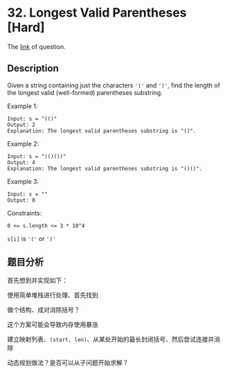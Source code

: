 # 32. Longest Valid Parentheses [Hard]

The [link](https://leetcode.com/problems/longest-valid-parentheses/) of question.

## Description

Given a string containing just the characters `'('` and `')'`, find the length of the longest valid (well-formed) parentheses substring.

Example 1:
```
Input: s = "(()"
Output: 2
Explanation: The longest valid parentheses substring is "()".
```

Example 2:
```
Input: s = ")()())"
Output: 4
Explanation: The longest valid parentheses substring is "()()".
```

Example 3:
```
Input: s = ""
Output: 0
```

Constraints:
```
0 <= s.length <= 3 * 10^4
```
`s[i]` is `'('` or `')'`

## 题目分析

首先想到并实现如下：

使用简单堆栈进行处理、首先找到

<!-- --- -->

做个结构、成对消除括号？

这个方案可能会导致内存使用暴涨

<!--  -->

建立映射列表、`(start, len)`、从某处开始的最长封闭括号、然后尝试连接并消除

<!-- --- -->

动态规划做法？是否可以从子问题开始求解？

<!--  -->